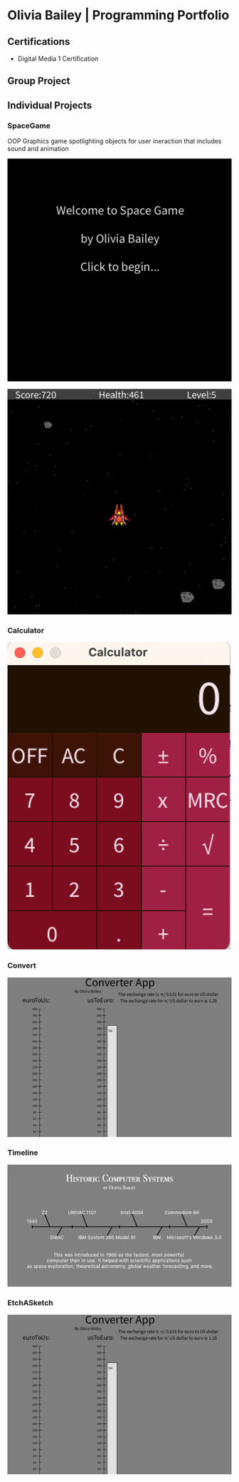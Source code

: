# Olivia Bailey | Programming Portfolio

## Certifications
* Digital Media 1 Certification

## Group Project

## Individual Projects

### SpaceGame
OOP Graphics game spotlighting objects for user ineraction that includes sound and animation

![Spacegame Menu](https://github.com/OliviaBail/programming1/blob/main/images/SpacegameM.png?raw=true)

![Spacegame Gameplay](https://github.com/OliviaBail/programming1/blob/main/images/SpacegameG.png?raw=true)

### Calculator
![Calculator](https://github.com/OliviaBail/programming1/blob/main/images/Calculator.png?raw=true)

### Convert
![Convert](https://github.com/OliviaBail/programming1/blob/main/images/Convert.png?raw=true)

### Timeline
![Timeline](https://github.com/OliviaBail/programming1/blob/main/images/Timeline.png?raw=true)

### EtchASketch
![Convert](https://github.com/OliviaBail/programming1/blob/main/images/Convert.png?raw=true)
